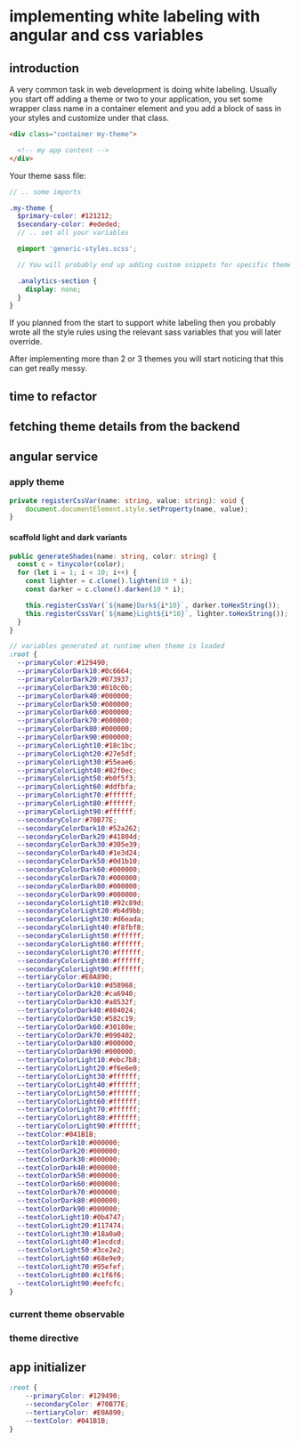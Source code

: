 # implementing white labeling with angular and css variables

## introduction

A very common task in web development is doing white labeling. Usually you start off adding a theme or two to your application, you set some wrapper class name in a container element and you add a block of sass in your styles and customize under that class.



``` html
<div class="container my-theme">

  <!-- my app content -->
</div>

```

Your theme sass file: 

``` scss
// .. some imports  

.my-theme {
  $primary-color: #121212;
  $secondary-color: #ededed;
  // .. set all your variables

  @import 'generic-styles.scss';

  // You will probably end up adding custom snippets for specific themes.

  .analytics-section { 
    display: none;
  }
}

```

If you planned from the start to support white labeling then you probably wrote all the 
style rules using the relevant sass variables that you will later override.

After implementing more than 2 or 3 themes you will start noticing that this can get really messy.


## time to refactor


## fetching theme details from the backend

## angular service

### apply theme

``` ts 
private registerCssVar(name: string, value: string): void {
    document.documentElement.style.setProperty(name, value);
}
```

#### scaffold light and dark variants

``` ts 
public generateShades(name: string, color: string) {
  const c = tinycolor(color);
  for (let i = 1; i < 10; i++) {
    const lighter = c.clone().lighten(10 * i);
    const darker = c.clone().darken(10 * i);

    this.registerCssVar(`${name}Dark${i*10}`, darker.toHexString());
    this.registerCssVar(`${name}Light${i*10}`, lighter.toHexString());
  }
}
```


``` scss 
// variables generated at runtime when theme is loaded
:root {
  --primaryColor:#129490;
  --primaryColorDark10:#0c6664;
  --primaryColorDark20:#073937;
  --primaryColorDark30:#010c0b;
  --primaryColorDark40:#000000;
  --primaryColorDark50:#000000;
  --primaryColorDark60:#000000;
  --primaryColorDark70:#000000;
  --primaryColorDark80:#000000;
  --primaryColorDark90:#000000;
  --primaryColorLight10:#18c1bc;
  --primaryColorLight20:#27e5df;
  --primaryColorLight30:#55eae6;
  --primaryColorLight40:#82f0ec;
  --primaryColorLight50:#b0f5f3;
  --primaryColorLight60:#ddfbfa;
  --primaryColorLight70:#ffffff;
  --primaryColorLight80:#ffffff;
  --primaryColorLight90:#ffffff;
  --secondaryColor:#70B77E;
  --secondaryColorDark10:#52a262;
  --secondaryColorDark20:#41804d;
  --secondaryColorDark30:#305e39;
  --secondaryColorDark40:#1e3d24;
  --secondaryColorDark50:#0d1b10;
  --secondaryColorDark60:#000000;
  --secondaryColorDark70:#000000;
  --secondaryColorDark80:#000000;
  --secondaryColorDark90:#000000;
  --secondaryColorLight10:#92c89d;
  --secondaryColorLight20:#b4d9bb;
  --secondaryColorLight30:#d6eada;
  --secondaryColorLight40:#f8fbf8;
  --secondaryColorLight50:#ffffff;
  --secondaryColorLight60:#ffffff;
  --secondaryColorLight70:#ffffff;
  --secondaryColorLight80:#ffffff;
  --secondaryColorLight90:#ffffff;
  --tertiaryColor:#E0A890;
  --tertiaryColorDark10:#d58968;
  --tertiaryColorDark20:#ca6940;
  --tertiaryColorDark30:#a8532f;
  --tertiaryColorDark40:#804024;
  --tertiaryColorDark50:#582c19;
  --tertiaryColorDark60:#30180e;
  --tertiaryColorDark70:#090402;
  --tertiaryColorDark80:#000000;
  --tertiaryColorDark90:#000000;
  --tertiaryColorLight10:#ebc7b8;
  --tertiaryColorLight20:#f6e6e0;
  --tertiaryColorLight30:#ffffff;
  --tertiaryColorLight40:#ffffff;
  --tertiaryColorLight50:#ffffff;
  --tertiaryColorLight60:#ffffff;
  --tertiaryColorLight70:#ffffff;
  --tertiaryColorLight80:#ffffff;
  --tertiaryColorLight90:#ffffff;
  --textColor:#041B1B;
  --textColorDark10:#000000;
  --textColorDark20:#000000;
  --textColorDark30:#000000;
  --textColorDark40:#000000;
  --textColorDark50:#000000;
  --textColorDark60:#000000;
  --textColorDark70:#000000;
  --textColorDark80:#000000;
  --textColorDark90:#000000;
  --textColorLight10:#0b4747;
  --textColorLight20:#117474;
  --textColorLight30:#18a0a0;
  --textColorLight40:#1ecdcd;
  --textColorLight50:#3ce2e2;
  --textColorLight60:#68e9e9;
  --textColorLight70:#95efef;
  --textColorLight80:#c1f6f6;
  --textColorLight90:#eefcfc;
}
```
### current theme observable

### theme directive 

## app initializer



``` scss 
:root {
    --primaryColor: #129490;
    --secondaryColor: #70B77E;
    --tertiaryColor: #E0A890;
    --textColor: #041B1B;
}
```

